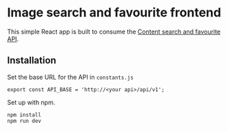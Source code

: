 # Image search and favourite frontend

This simple React app is built to consume the
[Content search and favourite API](https://github.com/willelson/content-search-and-favourite-api).

## Installation

Set the base URL for the API in `constants.js`

```
export const API_BASE = 'http://<your api>/api/v1';

```

Set up with npm.

```
npm install
npm run dev
```
